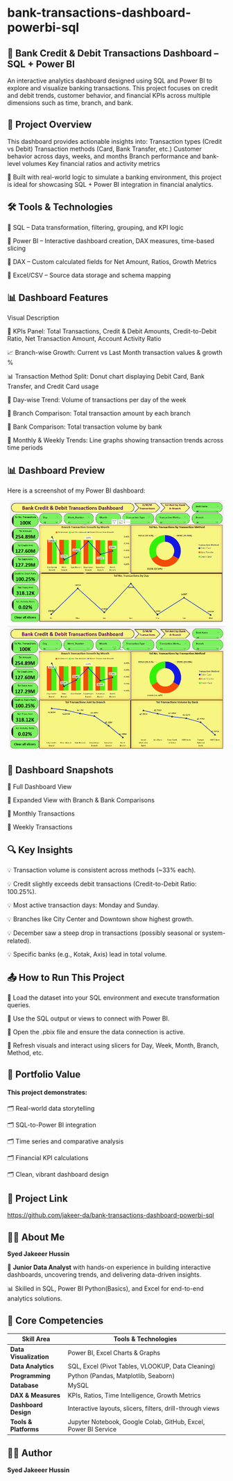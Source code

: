 # bank-transactions-dashboard-powerbi-sql

## 🏦 Bank Credit & Debit Transactions Dashboard – SQL + Power BI

An interactive analytics dashboard designed using SQL and Power BI to explore and visualize banking transactions. 
This project focuses on credit and debit trends, customer behavior, and financial KPIs across multiple dimensions such as time, branch, and bank.


## 📌 Project Overview

This dashboard provides actionable insights into:
Transaction types (Credit vs Debit)
Transaction methods (Card, Bank Transfer, etc.)
Customer behavior across days, weeks, and months
Branch performance and bank-level volumes
Key financial ratios and activity metrics

🔧 Built with real-world logic to simulate a banking environment, this project is ideal for showcasing SQL + Power BI integration in financial analytics.

## 🛠️ Tools & Technologies

📌 SQL – Data transformation, filtering, grouping, and KPI logic

📌 Power BI – Interactive dashboard creation, DAX measures, time-based slicing

📌 DAX – Custom calculated fields for Net Amount, Ratios, Growth Metrics

📌 Excel/CSV – Source data storage and schema mapping


##  📊 Dashboard Features

Visual	Description

🔢 KPIs Panel:	Total Transactions, Credit & Debit Amounts, Credit-to-Debit Ratio, Net Transaction Amount, Account Activity Ratio

📈 Branch-wise Growth:	Current vs Last Month transaction values & growth %

📊 Transaction Method Split:	Donut chart displaying Debit Card, Bank Transfer, and Credit Card usage

📅 Day-wise Trend:	Volume of transactions per day of the week

🏢 Branch Comparison:	Total transaction amount by each branch

🏦 Bank Comparison:	Total transaction volume by bank

📆 Monthly & Weekly Trends:	Line graphs showing transaction trends across time periods

##  📊 Dashboard Preview

Here is a screenshot of my Power BI dashboard:

![Dashboard Screenshot](Bank_Transactions_Dashboad-1.PNG)
![Dashboard Screenshot](Bank_Transactions_Dashboad-2.PNG)

##  📸 Dashboard Snapshots

🔹 Full Dashboard View

🔹 Expanded View with Branch & Bank Comparisons

🔹 Monthly Transactions

🔹 Weekly Transactions

##  🔍 Key Insights

💡 Transaction volume is consistent across methods (~33% each).

💡 Credit slightly exceeds debit transactions (Credit-to-Debit Ratio: 100.25%).

💡 Most active transaction days: Monday and Sunday.

💡 Branches like City Center and Downtown show highest growth.

💡 December saw a steep drop in transactions (possibly seasonal or system-related).

💡 Specific banks (e.g., Kotak, Axis) lead in total volume.

##  📤 How to Run This Project

📌 Load the dataset into your SQL environment and execute transformation queries.

📌 Use the SQL output or views to connect with Power BI.

📌 Open the .pbix file and ensure the data connection is active.

📌 Refresh visuals and interact using slicers for Day, Week, Month, Branch, Method, etc.

##  💼 Portfolio Value

#### This project demonstrates:

🗂️ Real-world data storytelling

🗂️ SQL-to-Power BI integration

🗂️ Time series and comparative analysis

🗂️ Financial KPI calculations

🗂️ Clean, vibrant dashboard design

## 🔗 Project Link

https://github.com/jakeer-da/bank-transactions-dashboard-powerbi-sql

## 🙋‍♂️ About Me

**Syed Jakeeer Hussin** 

🎯 **Junior Data Analyst** with hands-on experience in building interactive dashboards, uncovering trends, and delivering data-driven insights.

📊 Skilled in SQL, Power BI Python(Basics), and Excel for end-to-end analytics solutions.

## 💼 Core Competencies

| Skill Area             | Tools & Technologies                                       |
|------------------------|------------------------------------------------------------|
| **Data Visualization** | Power BI, Excel Charts & Graphs                   |
| **Data Analytics**     | SQL, Excel (Pivot Tables, VLOOKUP, Data Cleaning)          |
| **Programming**        | Python (Pandas, Matplotlib, Seaborn)                |
| **Database**           | MySQL                                       |
| **DAX & Measures**     | KPIs, Ratios, Time Intelligence, Growth Metrics            |
| **Dashboard Design**   | Interactive layouts, slicers, filters, drill-through views |
| **Tools & Platforms**  | Jupyter Notebook, Google Colab, GitHub, Excel, Power BI Service    

## 👨‍💻 Author
**Syed Jakeeer Hussin**  
